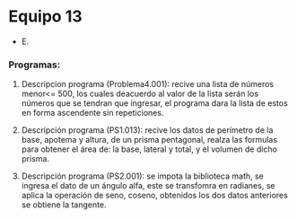 # Equipo 13

-  E. 

### Programas:

1. Descripcion programa (Problema4.001): recive una lista de números menor<= 500, los cuales deacuerdo al valor de la lista serán los números que se tendran que ingresar, el programa dara la lista de estos en forma ascendente sin repeticiones.
 
2. Descripción programa (PS1.013): recive los datos de perímetro de la base, apotema y altura, de un prisma pentagonal, realza las formulas para obtener el área de: la base, lateral y total, y el volumen de dicho prisma.

3. Descripción programa (PS2.001): se impota la biblioteca math, se ingresa el dato de un ángulo alfa, este se transfomra en radianes, se aplica la operación de seno, coseno, obtenidos los dos datos anteriores se obtiene la tangente.
